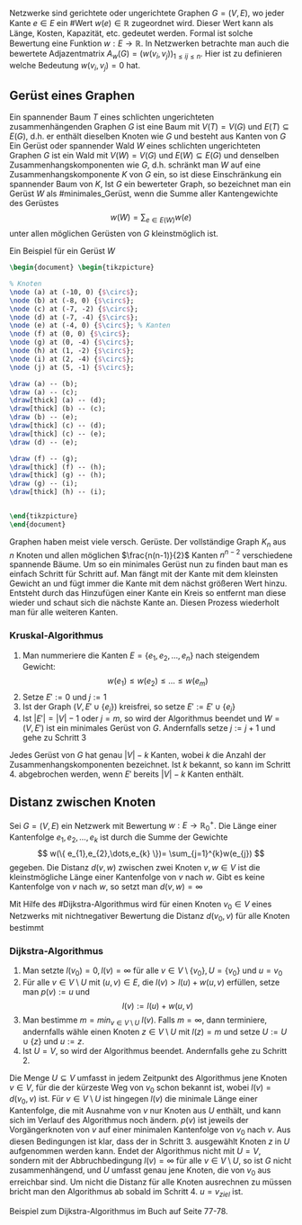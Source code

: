 Netzwerke sind gerichtete oder ungerichtete Graphen $G=(V,E)$, wo jeder Kante $e \in E$ ein #Wert $w(e) \in \mathbb{R}$ zugeordnet wird. Dieser Wert kann als Länge, Kosten, Kapazität, etc. gedeutet werden. Formal ist solche Bewertung eine Funktion $w: E \rightarrow \mathbb{R}$. In Netzwerken betrachte man auch die bewertete Adjazentmatrix $A_{w}(G)=(w(v_{i},v_{j}))_{1\leq ij \leq n}$. Hier ist zu definieren welche Bedeutung $w(v_{i},v_{j})=0$ hat.

## Gerüst eines Graphen
Ein spannender Baum $T$ eines schlichten ungerichteten zusammenhängenden Graphen $G$ ist eine Baum mit $V(T) = V(G)$ und $E(T)\subseteq E(G)$, d.h. er enthält dieselben Knoten wie $G$ und besteht aus Kanten von $G$
Ein Gerüst oder spannender Wald $W$ eines schlichten ungerichteten Graphen $G$ ist ein Wald mit $V(W) = V(G)$ und $E(W)  \subseteq E(G)$ und denselben Zusammenhangskomponenten wie $G$, d.h. schränkt man $W$ auf eine Zusammenhangskomponente $K$ von $G$ ein, so ist diese Einschränkung ein spannender Baum von $K$,
Ist $G$ ein bewerteter Graph, so bezeichnet man ein Gerüst $W$ als #minimales_Gerüst, wenn die Summe aller Kantengewichte des Gerüstes
$$
w(W) = \sum_{e\in E(W)} w(e)
$$
unter allen möglichen Gerüsten von $G$ kleinstmöglich ist.

Ein Beispiel für ein Gerüst $W$

```tikz
\begin{document} \begin{tikzpicture}

% Knoten 
\node (a) at (-10, 0) {$\circ$}; 
\node (b) at (-8, 0) {$\circ$}; 
\node (c) at (-7, -2) {$\circ$}; 
\node (d) at (-7, -4) {$\circ$}; 
\node (e) at (-4, 0) {$\circ$}; % Kanten 
\node (f) at (0, 0) {$\circ$};
\node (g) at (0, -4) {$\circ$};
\node (h) at (1, -2) {$\circ$};
\node (i) at (2, -4) {$\circ$};
\node (j) at (5, -1) {$\circ$};

\draw (a) -- (b);
\draw (a) -- (c);
\draw[thick] (a) -- (d);
\draw[thick] (b) -- (c);
\draw (b) -- (e);
\draw[thick] (c) -- (d);
\draw[thick] (c) -- (e);
\draw (d) -- (e);

\draw (f) -- (g);
\draw[thick] (f) -- (h);
\draw[thick] (g) -- (h);
\draw (g) -- (i);
\draw[thick] (h) -- (i);


\end{tikzpicture} 
\end{document}
```
Graphen haben meist viele versch. Gerüste. Der vollständige Graph $K_{n}$ aus $n$ Knoten und allen möglichen $\frac{n(n-1)}{2}$ Kanten $n^{n-2}$ verschiedene spannende Bäume. Um so ein minimales Gerüst nun zu finden baut man es einfach Schritt für Schritt auf. Man fängt mit der Kante mit dem kleinsten Gewicht an und fügt immer die Kante mit dem nächst größeren Wert hinzu. Entsteht durch das Hinzufügen einer Kante ein Kreis so entfernt man diese wieder und schaut sich die nächste Kante an. Diesen Prozess wiederholt man für alle weiteren Kanten.

### Kruskal-Algorithmus

1.  Man nummeriere die Kanten $E = \{ e_{1},e_{2},\dots,e_{n} \}$ nach steigendem Gewicht: $$
w(e_{1}) \leq w(e_{2}) \leq \dots \leq w(e_{m})
$$
2.  Setze $E' := 0$ und $j := 1$
3.  Ist der Graph $(V,E' \cup \{ e_{j} \})$ kreisfrei, so setze $E':=E' \cup \{ e_{j} \}$
4. Ist $|E'| = |V|-1$ oder $j=m$, so wird der Algorithmus beendet und $W=(V,E')$ ist ein minimales Gerüst von $G$. Andernfalls setze $j:=j+1$ und gehe zu Schritt 3

Jedes Gerüst von $G$ hat genau $|V|-k$ Kanten, wobei $k$ die Anzahl der Zusammenhangskomponenten bezeichnet. Ist $k$ bekannt, so kann im Schritt 4. abgebrochen werden, wenn $E'$ bereits $|V| -k$ Kanten enthält.


## Distanz zwischen Knoten
Sei $G=(V,E)$ ein Netzwerk mit Bewertung $w: E \rightarrow \mathbb{R}^{+}_{0}$. Die Länge einer Kantenfolge $e_{1},e_{2},\dots,e_{k}$ ist durch die Summe der Gewichte
$$
w(\{ e_{1},e_{2},\dots,e_{k} \})= \sum_{j=1}^{k}w(e_{j})
$$
gegeben. Die Distanz $d(v,w)$ zwischen zwei Knoten $v,w \in V$ ist die kleinstmögliche Länge einer Kantenfolge von $v$ nach $w$. Gibt es keine Kantenfolge von $v$ nach $w$, so setzt man $d(v,w)=\infty$

Mit Hilfe des #Dijkstra-Algorithmus wird für einen Knoten $v_{0} \in V$ eines Netzwerks mit nichtnegativer Bewertung die Distanz $d(v_{0},v)$ für alle Knoten bestimmt

### Dijkstra-Algorithmus

1. Man setzte $l(v_{0}) = 0, l(v)=\infty$ für alle $v \in V \setminus\{ v_{0} \},U=\{ v_{0} \}$ und $u=v_{0}$
2. Für alle $v \in V\setminus U$ mit $(u,v) \in E$, die $l(v)>l(u)+w(u,v)$ erfüllen, setze man $p(v):=u$ und $$
l(v):=l(u)+w(u,v)
$$
3. Man bestimme $m=min_{v\in V\setminus U} ~l(v)$. Falls $m = \infty$, dann terminiere, andernfalls wähle einen Knoten $z \in V \setminus U$ mit $l(z)=m$ und setze $U:= U \cup \{ z \}$ und $u:=z$.
4. Ist $U=V$, so wird der Algorithmus beendet. Andernfalls gehe zu Schritt 2.

Die Menge $U \subseteq V$ umfasst in jedem Zeitpunkt des Algorithmus jene Knoten $v\in V$, für die der kürzeste Weg von $v_{0}$ schon bekannt ist, wobei $l(v)=d(v_{0},v)$ ist. Für $v\in V \setminus U$ ist hingegen $l(v)$ die minimale Länge einer Kantenfolge, die mit Ausnahme von $v$ nur Knoten aus $U$ enthält, und kann sich im Verlauf des Algorithmus noch ändern. $p(v)$ ist jeweils der Vorgängerknoten von $v$ auf einer minimalen Kantenfolge von $v_{0}$ nach $v$. Aus diesen Bedingungen ist klar, dass der in Schritt 3. ausgewählt Knoten $z$ in $U$ aufgenommen werden kann.
Endet der Algorithmus nicht mit $U=V$, sondern mit der Abbruchbedingung $l(v)=\infty$ für alle $v\in V\setminus U$, so ist $G$ nicht zusammenhängend, und $U$ umfasst genau jene Knoten, die von $v_{0}$ aus erreichbar sind.
Um nicht die Distanz für alle Knoten ausrechnen zu müssen bricht man den Algorithmus ab sobald im Schritt 4. $u=v_{ziel}$ ist.

Beispiel zum Dijkstra-Algorithmus im Buch auf Seite 77-78.
